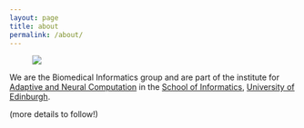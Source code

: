 ```yaml
---
layout: page
title: about
permalink: /about/
---
```


<figure>
   <img src='/assets/edinburgh/salisbury_crags_small.png' style='max-width:750px;' />
</figure>

We are the Biomedical Informatics group and are part of the institute for [Adaptive and Neural Computation](http://web.inf.ed.ac.uk/anc) in the [School of Informatics](http://inf.ed.ac.uk), [University of Edinburgh](http://www.ed.ac.uk).


(more details to follow!)
